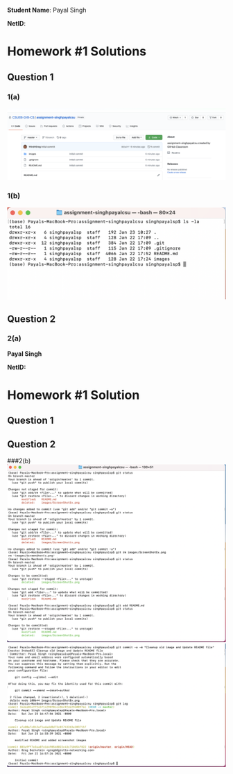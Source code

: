 **Student Name**:  Payal Singh

**NetID**:  



# Homework #1 Solutions

## Question 1 

### 1(a)
![Screen Shot Example](images/githubScreenShot.png)

### 1(b)
![Hidden file Screen Shot](images/hidden_file.png)

## Question 2 

### 2(a)

**Payal Singh**

**NetID:**

# Homework #1 Solution

## Question 1

## Question 2



###2(b)
![git command line Screen Shot1 ](images/2bscreenshot1.png)
![git command line Screen Shot2 ](images/2bscreenshot2.png)

